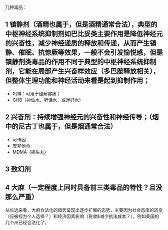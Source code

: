 几种毒品：

## 1 镇静剂（酒精也属于，但是酒精通常合法），典型的中枢神经系统抑制剂如巴比妥类主要作用是降低神经元的兴奋性，减少神经递质的释放和传递，从而产生镇静、催眠、抗惊厥等效果，一般不会引发愉悦感，但是镇静剂类毒品的作用不同于典型的中枢神经系统抑制剂，它能在局部产生兴奋样效应（多巴胺释放相关），但整体生理功能和神经活动来看是起到抑制作用；

- 吗啡：可用于缓解疼痛；
- GHB（神仙水、听话水，或迷奸水）

## 2 兴奋剂：持续增强神经元的兴奋性和神经传导；（烟中的尼古丁也属于，但是烟通常合法）
- 可卡因
- 安非他命
- MDMA（摇头丸）

## 3 致幻剂

## 4 大麻（一定程度上同时具备前三类毒品的特性？且没那么严重）

从长远来看，大麻合法化的趋势呈现出逐步扩展的态势，主要因为社会态度的转变（应被视为个人选择？）和经济因素影响（税收&减少执法成本？），例如美国的几个州已经合法化了。